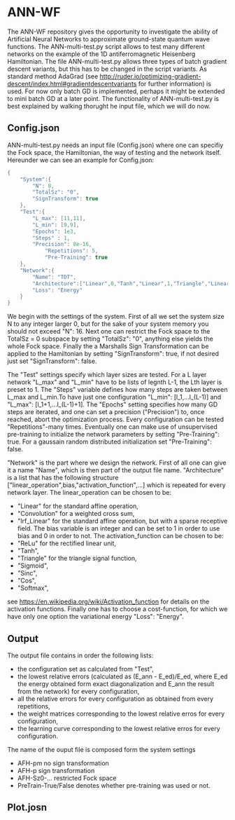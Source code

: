 # ANN-WF

The ANN-WF repository gives the opportunity to investigate the ability of Artificial Neural Networks to approximate ground-state quantum wave functions. The ANN-multi-test.py script allows to test many different networks on the example of the 1D antiferromagnetic Heisenberg Hamiltonian. The file ANN-multi-test.py allows three types of batch gradient descent variants, but this has to be changed in the script variants. As standard method AdaGrad (see http://ruder.io/optimizing-gradient-descent/index.html#gradientdescentvariants for further information) is used. For now only batch GD is implemented, perhaps it might be extended to mini batch GD at a later point. The functionality of ANN-multi-test.py is best explained by walking thorught he input file, which we will do now.

## Config.json

ANN-multi-test.py needs an input file (Config.json) where one can specifiy the Fock space, the Hamiltonian, the way of testing and the network itself. Hereunder we can see an example for Config.json:
```Java
{
	"System":{
		"N": 8,
		"TotalSz": "0",
		"SignTransform": true
	},
	"Test":{
		"L_max": [11,11],
		"L_min": [9,9],
		"Epochs": 1e3,
		"Steps" : 1,
		"Precision": 8e-16,
    		"Repetitions": 5,
    		"Pre-Training": true
	},
	"Network":{
		"Name": "TDT",
		"Architecture":["Linear",0,"Tanh","Linear",1,"Triangle","Linear",0,"Tanh"],
		"Loss": "Energy"
	}
}
```
We begin with the settings of the system. First of all we set the system size N to any integer larger 0, but for the sake of your system memory you should not exceed "N": 16. Next one can restrict the Fock space to the TotalSz = 0 subspace by setting "TotalSz": "0", anything else yields the whole Fock space. Finally the a Marshalls Sign Transformation can be applied to the Hamiltonian by setting "SignTransform": true, if not desired just set "SignTransform": false.

The "Test" settings specify which layer sizes are tested. For a L layer network "L_max" and "L_min" have to be lists of legnth L-1, the Lth layer is preset to 1. The "Steps" variable defines how many steps are taken between L_max and L_min.To have just one configuration "L_min": [l_1,...l_(L-1)] and "L_max": [l_1+1,...l_(L-1)+1]. The "Epochs" setting specifies how many GD steps are iterated, and one can set a precision ("Precision") to, once reached, abort the optimization process. Every configuration can be tested "Repetitions"-many times. Eventually one can make use of unsupervised pre-training to initialize the network parameters by setting "Pre-Training": true. For a gaussain random distributed initialization set "Pre-Training": false.

"Network" is the part where we design the network. First of all one can give it a name "Name", which is then part of the output file name. "Architecture" is a list that has the following structure ["linear_operation",bias,"activation_function",...] which is repeated for every network layer. The linear_operation can be chosen to be:
* "Linear" for the standard affine operation,
* "Convolution" for a weighted cross sum,
* "lrf_Linear" for the standard affine operation, but with a sparse receptive field.
The bias variable is an integer and can be set to 1 in order to use bias and 0 in order to not.
The activation_function can be chosen to be:
* "ReLu" for the rectified linear unit,
* "Tanh",
* "Triangle" for the triangle signal function,
* "Sigmoid",
* "Sinc",
* "Cos",
* "Softmax",

see https://en.wikipedia.org/wiki/Activation_function for details on the activation functions. Finally one has to choose a cost-function, for which we have only one option the variational energy "Loss": "Energy". 

## Output

The output file contains in order the following lists:
* the configuration set as calculated from "Test",
* the lowest relative errors (calculated as (E_ann - E_ed)/E_ed, where E_ed the energy obtained form exact diagonalization and E_ann the result from the network) for every configuration,
* all the relative errors for every configuration as obtained from every repetitions,
* the weight matrices corresponding to the lowest relative erros for every configuration,
* the learning curve corresponding to the lowest relative erros for every configuration.

The name of the ouput file is composed form the system settings
* AFH-pm no sign transformation
* AFH-p sign transformation
* AFH-Sz0-... restricted Fock space
* PreTrain-True/False denotes whether pre-training was used or not.

## Plot.josn
